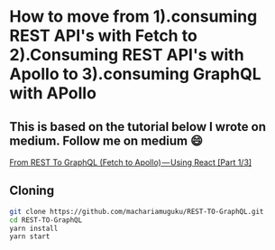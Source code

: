 # How to move from 1).consuming REST API's with Fetch to 2).Consuming REST API's with Apollo to 3).consuming GraphQL with APollo

## This is based on the tutorial below I wrote on medium. Follow me on medium :smile:

[From REST To GraphQL (Fetch to Apollo) — Using React [Part 1/3]](https://medium.com/@iMash/from-rest-to-graphql-fetch-to-apollo-using-react-part-1-3-73f5a56bb144)

## Cloning

```bash
git clone https://github.com/machariamuguku/REST-TO-GraphQL.git
cd REST-TO-GraphQL
yarn install
yarn start
```
